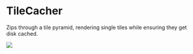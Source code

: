 # TileCacher

Zips through a tile pyramid, rendering single tiles while ensuring they get disk cached. 

![](demo.gif)
